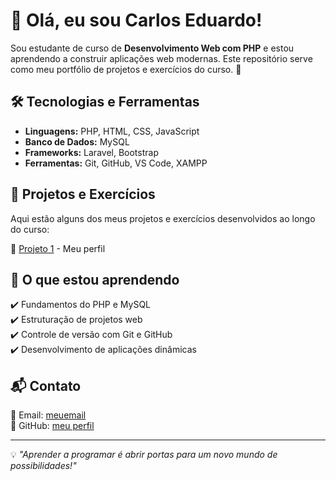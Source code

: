 # 👋 Olá, eu sou Carlos Eduardo!

Sou estudante de curso de **Desenvolvimento Web com PHP** e estou aprendendo a construir aplicações web modernas. 
Este repositório serve como meu portfólio de projetos e exercícios do curso. 🚀

## 🛠️ Tecnologias e Ferramentas
- **Linguagens:** PHP, HTML, CSS, JavaScript
- **Banco de Dados:** MySQL
- **Frameworks:** Laravel, Bootstrap
- **Ferramentas:** Git, GitHub, VS Code, XAMPP

## 📌 Projetos e Exercícios
Aqui estão alguns dos meus projetos e exercícios desenvolvidos ao longo do curso:

🔹 [Projeto 1](https://github.com/futebol0254/futebol0254) - Meu perfil
<!-- 🔹 [Projeto 2](https://github.com/futebol0254/projeto-2) - Breve descrição do projeto.
🔹 [Projeto 3](https://github.com/futebol0254/projeto-3) - Breve descrição do projeto. -->

## 📖 O que estou aprendendo
✔️ Fundamentos do PHP e MySQL  
✔️ Estruturação de projetos web  
✔️ Controle de versão com Git e GitHub  
✔️ Desenvolvimento de aplicações dinâmicas  

## 📬 Contato
📧 Email: [meuemail](mailto:carloseduardo93457523@email.com)  
🔗 GitHub: [meu perfil](https://github.com/futebol0254/) 
<!-- 🔗 LinkedIn: [linkedin.com/in/seuusuario](https://linkedin.com/in/seuusuario)   -->

---

💡 _"Aprender a programar é abrir portas para um novo mundo de possibilidades!"_
